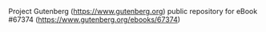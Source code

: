 Project Gutenberg (https://www.gutenberg.org) public repository for eBook #67374 (https://www.gutenberg.org/ebooks/67374)
